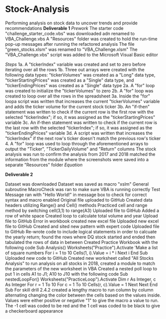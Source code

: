 # Stock-Analysis
Performing analysis on stock data to uncover trends and provide recommendations
**Deliverable 1**
   _Prework_
The starter code "challenge_starter_code.vbs" was downloaded adn renamed to VBA_Challenge.vbs
A "Resources" folder was created to hold the run-time pop-up messages after running the refactored analysis 
The file "green_stocks.xlsm" was renamed to "VBA_Challenge.xlsm"
The "VBA_Challenge.vbs" script was added to the Microsoft Visual Basic editor 

   _Steps_
1a. A "tickerIndex" variable was created and set to zero before iterating over all the rows 
1b. Three out arrays were created with the following data types: "tickerVolumes" was created as a "Long" data type, "tickerStartingPrices" was created as a "Single" data type, and "tickerEndingPrices" was created as a "Single" data type
2a. A "for" loop was created to initialize the "tickerVolumes" to zero
2b. A "for" loop was created to loop over all the rows in the spreadsheet
3a. Inside the "for" loopa script was written that increases the current "tickerVolumes" variable and adds the ticker volume for the current stock ticker 
3b. An "if-then" statement was written to check if the current row is the first row with the selected "tickerIndex"; if so, it was assigned as the "tickerStartingPrices" variable
3c. An if-then statement was written to check if the current row is the last row with the selected "tickerIndex"; if so, it was assigned as the "tickerEndingPrices" variable 
3d. A script was written that increases the "tickerIndex" if the next row's ticker doesn't match the previous row's ticker
4. A "for" loop was used to loop through the aforementioned arrays to output the "Ticker", "TickerDailyVolume" and "Return" columns
The stock analysis was run to confirm the analysis from 2017 and 2018 matched the information from the module where the screenshots were saved into a separate "Resources" folder 
   _Equation_

**Deliverable 2**


Dataset was downloaded
Dataset was saved as macro "xslm"
General subroutine MacroCheck was ran to make sure VBA is running correctly 
Test Message ran with "Hello World!" in message box to check for correct syntax and macro enabled 
Original file uploaded to GitHub
Created data headers utilizing Range() and Cell() methods
Practiced cell and range method by switching cell(3,1) to range(A3)
Uploaded file to GitHub
Added a row of white space 
Created loop to calculate total volume and year 
Upload file to GitHub
Error in workbook created new excel file
Uploaded new excel file to GitHub
Created and sited new pattern with expert code
Uploaded file to GitHub
Re-wrote code to include logical statements in order to calcuate the yearly return; found the rows where DQ stock started and ended then tabulated the rows of data in between
Created Practice Workbook with the following code
Sub Analysis()
   Worksheets("Practice").Activate
'Make a list of square numbers
For i = 1 to 10
    Cells(1, i).Value = i * i
Next i
End Sub
Uploaded new code to GitHub
Created new worksheet called "All Stocks Analysis" to run analysis on all stocks in 2018, created a module to match the parameters of the new worksheet in VBA
Created a nested poll loop to put 1 in cells A1 to J1; A10 to J10 with the following code
Sub nestedLoopFor()
  Worksheets("PracticeLoop").Activate
  Dim r As Integer, c As Integer
For r = 1 To 10
For c = 1 To 10
    Cells(r, c).Value = 1
    Next
 Next
 End Sub
For skill drill 2.4.2 created a lengthy macro to run column by column alternating changing the color between the cells based on the values inside. Values were either positive or negative "1" to give the macro a value to run. The -1 cell was coded to be red and the 1 cell was coded to be black to give a checkerboard appearance
